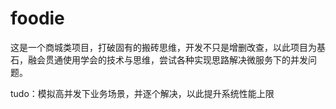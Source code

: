 # foodie
这是一个商城类项目，打破固有的搬砖思维，开发不只是增删改查，以此项目为基石，融会贯通使用学会的技术与思维，尝试各种实现思路解决微服务下的并发问题。

tudo：模拟高并发下业务场景，并逐个解决，以此提升系统性能上限

